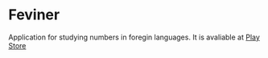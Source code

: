 # Feviner
Application for studying numbers in foregin languages.
It is avaliable at [Play Store](play.google.com/store/apps/details?id=com.yggdralisk.feviner)
